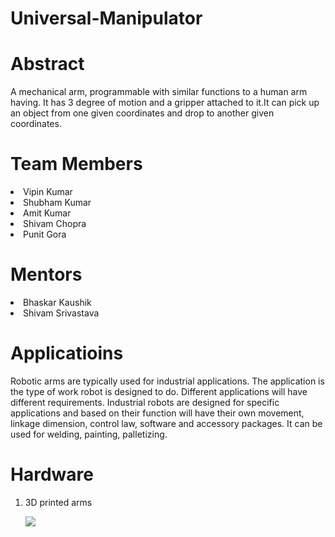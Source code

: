 # Universal-Manipulator
# Abstract

A mechanical arm, programmable with similar functions to a human arm having. It has 3 degree of motion and a gripper attached to it.It can pick up an object from one  given coordinates and drop to another given coordinates.

# Team Members
<li>Vipin Kumar</li>
<li>Shubham Kumar</li>
<li>Amit Kumar</li>
<li>Shivam Chopra</li>
<li>Punit Gora</li>

# Mentors
<li>Bhaskar Kaushik</li>
<li>Shivam Srivastava</li>

# Applicatioins

Robotic arms are typically used for industrial applications. The application is the type of work robot is designed to do.
Different applications will have different requirements. Industrial robots are designed for specific applications and based on their function will have their own movement, linkage dimension, control law, software and accessory packages. It can be used for welding, painting, palletizing.

# Hardware
<ol>
  <li>3D printed arms</li>

<p><div><img src="https://github.com/shubhamsharele/Universal-Manipulator/blob/master/Photos/arm.png"></div></p>
